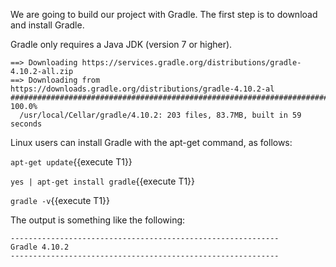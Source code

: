 
We are going to build our project with Gradle. The first step is to download and install Gradle.

Gradle only requires a Java JDK (version 7 or higher).

```
==> Downloading https://services.gradle.org/distributions/gradle-4.10.2-all.zip
==> Downloading from https://downloads.gradle.org/distributions/gradle-4.10.2-al
######################################################################## 100.0%
  /usr/local/Cellar/gradle/4.10.2: 203 files, 83.7MB, built in 59 seconds
```

Linux users can install Gradle with the apt-get command, as follows:

`apt-get update`{{execute T1}} 
 
`yes | apt-get install gradle`{{execute T1}} 

`gradle -v`{{execute T1}} 

The output is something like the following:

```
------------------------------------------------------------
Gradle 4.10.2
------------------------------------------------------------
```
